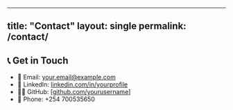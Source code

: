 
---
title: "Contact"
layout: single
permalink: /contact/
---

## 📞 Get in Touch

- 📧 Email: [your.email@example.com](mailto:your.email@example.com)  
- 💼 LinkedIn: [linkedin.com/in/yourprofile](https://linkedin.com/in/yourprofile)  
- 🧑‍💻 GitHub: [[github.com/yourusername](https://github.com/KipkosgeiSang22)] 
- 📱 Phone: +254 700535650

